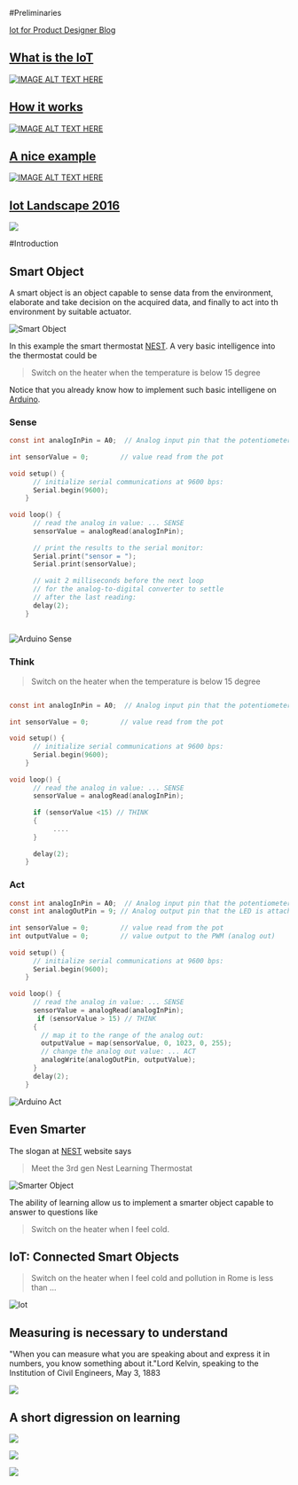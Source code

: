 #Preliminaries

[Iot for Product Designer Blog](http://iot4pd.blogspot.it/) 

## [What is the IoT](https://youtu.be/wL34vK-On3o)

[![IMAGE ALT TEXT HERE](https://img.youtube.com/vi/wL34vK-On3o/0.jpg)](https://www.youtube.com/watch?v=wL34vK-On3o)

## [How it works](https://youtu.be/uEsKZGOxNKw)

[![IMAGE ALT TEXT HERE](https://img.youtube.com/vi/uEsKZGOxNKw/0.jpg)](https://www.youtube.com/watch?v=uEsKZGOxNKw)


## [A nice example](https://youtu.be/QSIPNhOiMoE)

[![IMAGE ALT TEXT HERE](https://img.youtube.com/vi/QSIPNhOiMoE/0.jpg)](https://www.youtube.com/watch?v=QSIPNhOiMoE)



## [Iot Landscape 2016](http://mattturck.com/2016/03/28/2016-iot-landscape/) 

![](/assets/Internet-of-Things-2016.png) 



#Introduction

## Smart Object

A smart object is an object capable to sense data from the environment, elaborate and take decision on the acquired data, and finally to act into th environment by suitable actuator.

![Smart Object](/assets/NEST1.png  "Smart Object")

In this example the smart thermostat [NEST](https://nest.com/). A very basic intelligence into the thermostat could be 

> Switch on the heater when the temperature is below 15 degree

Notice that you already know how to implement such basic intelligene on [Arduino](https://www.arduino.cc/).

### Sense
```c
const int analogInPin = A0;  // Analog input pin that the potentiometer is attached to
	
int sensorValue = 0;        // value read from the pot
	
void setup() {
	  // initialize serial communications at 9600 bps:
	  Serial.begin(9600);
	}
	
void loop() {
	  // read the analog in value: ... SENSE
	  sensorValue = analogRead(analogInPin);
	
	  // print the results to the serial monitor:
	  Serial.print("sensor = ");
	  Serial.print(sensorValue);
	
	  // wait 2 milliseconds before the next loop
	  // for the analog-to-digital converter to settle
	  // after the last reading:
	  delay(2);
	}
	
```

	
![Arduino Sense](/assets/arduino_sense.png  "Arduino Sense")

### Think
> Switch on the heater when the temperature is below 15 degree

```c

const int analogInPin = A0;  // Analog input pin that the potentiometer is attached to
	
int sensorValue = 0;        // value read from the pot
	
void setup() {
	  // initialize serial communications at 9600 bps:
	  Serial.begin(9600);
	}
	
void loop() {
	  // read the analog in value: ... SENSE
	  sensorValue = analogRead(analogInPin);
	  
	  if (sensorValue <15) // THINK
	  {
	       ....
	  }
	
	  delay(2);
	}
```
### Act

```c
const int analogInPin = A0;  // Analog input pin that the potentiometer is attached to
const int analogOutPin = 9; // Analog output pin that the LED is attached to
	
int sensorValue = 0;        // value read from the pot
int outputValue = 0;        // value output to the PWM (analog out)
	
void setup() {
	  // initialize serial communications at 9600 bps:
	  Serial.begin(9600);
	}
	
void loop() {
	  // read the analog in value: ... SENSE
	  sensorValue = analogRead(analogInPin);
	   if (sensorValue > 15) // THINK
	  {
	    // map it to the range of the analog out:
	    outputValue = map(sensorValue, 0, 1023, 0, 255);
	    // change the analog out value: ... ACT
	    analogWrite(analogOutPin, outputValue);
	  }
	  delay(2);
	}
```	
![Arduino Act](/assets/arduino_act.png  "Arduino Act")

## Even Smarter

The slogan at [NEST](https://nest.com/) website says

>Meet the 3rd gen Nest Learning Thermostat

![Smarter Object](/assets/NEST2.png  "Smarter Object")

The ability of learning allow us to implement a smarter object capable to answer to questions like

>Switch on the heater when I feel cold.

## IoT: Connected Smart Objects

>Switch on the heater when I feel cold and pollution in Rome is less than ...

![Iot](/assets/NEST3.png  "Iot")

## Measuring is necessary to understand 

"When you can measure what you are speaking about and express it in numbers, you know something about it."Lord Kelvin, speaking to the Institution of Civil Engineers, May 3, 1883

![](/assets/kelvin.jpg) 


## A short digression on learning

![](./assets/machinelearning.jpg) 

![](./assets/classification.jpg) 

![](./assets/regression.jpg) 


